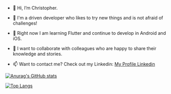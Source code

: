 - 👋 Hi, I’m Christopher. 

- 👀 I'm a driven developer who likes to try new things and is not afraid of challenges!

- 🌱 Right now I am learning Flutter and continue to develop in Android and iOS.

- 💞️ I want to collaborate with colleagues who are happy to share their knowledge and stories.

- 📫 Want to contact me? Check out my Linkedin: <a href="https://www.linkedin.com/in/christopher-lundqvist-8741b2aa/">My Profile Linkedin


![Anurag's GitHub stats](https://github-readme-stats.vercel.app/api?username=Mojjan4&theme=onedark)


![Top Langs](https://github-readme-stats.vercel.app/api/top-langs/?username=Mojjan4&layout=compact&theme=onedark)


<!---
Mojjan4/Mojjan4 is a ✨ special ✨ repository because its `README.md` (this file) appears on your GitHub profile.
You can click the Preview link to take a look at your changes.
--->

